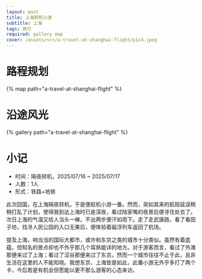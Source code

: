 ```yaml
---
layout: post
title: 上海转机小游
subtitle: 上海
tags: 旅行
required: gallery map
cover: /assets/src/a-travel-at-shanghai-flight/pic4.jpeg
---
```


# 路程规划

{% map path="a-travel-at-shanghai-flight" %}

# 沿途风光

{% gallery path="a-travel-at-shanghai-flight" %}

# 小记

- 时间：隔夜转机，2025/07/16 ~ 2025/07/17
- 人数：1人
- 形式：铁路+地铁

此次回国，在上海隔夜转机，于是便趁机小游一番。然而，突如其来的航班延误稍稍打乱了计划，使得我到达上海时已是深夜，看过陆家嘴的夜景后便寻住处去了。次日上海的气温又给人当头一棒，不出两步便汗如雨下。走了走武康路，看了看田子坊，找寻人民公园的入口无果后，便体验着磁浮列车返回了机场。

提及上海，响当当的国际大都市，或许和东京之类的城市十分类似。虽然有着底蕴，但知名的景点却也不外乎那几个耳熟能详的地方。对于游客而言，看过了外滩那便来过了上海；看过了涩谷那便来过了东京。然而一个城市往往不止于此，且非生活在这里的人不能知晓。我想东京、上海皆是如此，此番小游无外乎多打了两个卡，今后若是有机会但愿能以更不那么游客的心态来访。
